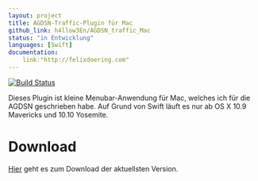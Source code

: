```yaml
---
layout: project
title: AGDSN-Traffic-Plugin für Mac
github_link: h4llow3En/AGDSN_traffic_Mac
status: "in Entwicklung"
languages: [Swift]
documentation:
    link:"http://felixdoering.com"
---
```


[![Build Status](https://travis-ci.org/h4llow3En/AGDSN_traffic_Mac.svg)](https://travis-ci.org/h4llow3En/AGDSN_traffic_Mac)

Dieses Plugin ist kleine Menubar-Anwendung für Mac, welches ich für die AGDSN geschrieben habe.
Auf Grund von Swift läuft es nur ab OS X 10.9 Mavericks und 10.10 Yosemite.

# Download
[Hier](https://github.com/h4llow3En/AGDSN_traffic_Mac/releases/latest) geht es zum Download der aktuellsten Version.
